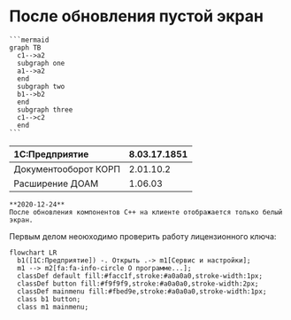 # После обновления пустой экран

    ```mermaid
    graph TB
      c1-->a2
      subgraph one
      a1-->a2
      end
      subgraph two
      b1-->b2
      end
      subgraph three
      c1-->c2
      end
    ```

|1C:Предприятие|8.03.17.1851
|:--- |:--- 
|Документооборот КОРП|2.01.10.2
|Расширение ДОАМ|1.06.03

``` danger
**2020-12-24**  
После обновления компонентов C++ на клиенте отображается только белый экран.
```

Первым делом неоюходимо проверить работу лицензионного ключа:
``` mermaid
flowchart LR
  b1([1С:Предприятие]) -. Открыть .-> m1[Сервис и настройки];
  m1 --> m2[fa:fa-info-circle О программе...];
  classDef default fill:#facc1f,stroke:#a0a0a0,stroke-width:1px;
  classDef button fill:#f9f9f9,stroke:#a0a0a0,stroke-width:2px;
  classDef mainmenu fill:#fbed9e,stroke:#a0a0a0,stroke-width:1px;
  class b1 button;
  class m1 mainmenu;
```
